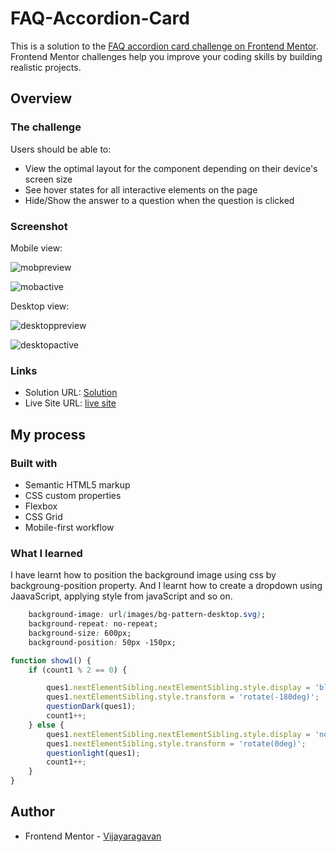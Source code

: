 # FAQ-Accordion-Card

This is a solution to the [FAQ accordion card challenge on Frontend Mentor](https://www.frontendmentor.io/challenges/faq-accordion-card-XlyjD0Oam). Frontend Mentor challenges help you improve your coding skills by building realistic projects. 

## Overview

### The challenge
Users should be able to:

- View the optimal layout for the component depending on their device's screen size
- See hover states for all interactive elements on the page
- Hide/Show the answer to a question when the question is clicked

### Screenshot

Mobile view:

![mobpreview](https://user-images.githubusercontent.com/95960286/194751909-7d85c1dd-8f76-416f-a65b-e083ecb2dd78.png)

![mobactive](https://user-images.githubusercontent.com/95960286/194751911-2156bfc2-c8ba-4c73-aab4-93ea7a7a3044.png)


Desktop view:

![desktoppreview](https://user-images.githubusercontent.com/95960286/194751926-bfb4e4f2-72de-4ec3-84c0-5fa6aa95ae52.png)

![desktopactive](https://user-images.githubusercontent.com/95960286/194751931-351e7733-5643-4b2a-abcb-e55b3e6f43d2.png)

### Links

- Solution URL: [Solution](https://www.frontendmentor.io/solutions/faq-accordion-card-nQIAV9lUZL)
- Live Site URL: [live site](https://astounding-quokka-4dcf36.netlify.app/)


## My process

### Built with

- Semantic HTML5 markup
- CSS custom properties
- Flexbox
- CSS Grid
- Mobile-first workflow

### What I learned

I have learnt how to position the background image using css by backgroung-position property. And I learnt how to create a dropdown using JaavaScript, applying style from javaScript and so on.


```css
    background-image: url(images/bg-pattern-desktop.svg);
    background-repeat: no-repeat;
    background-size: 600px;
    background-position: 50px -150px;
```
```js
function show1() {
    if (count1 % 2 == 0) {

        ques1.nextElementSibling.nextElementSibling.style.display = 'block';
        ques1.nextElementSibling.style.transform = 'rotate(-180deg)';
        questionDark(ques1);
        count1++;
    } else {
        ques1.nextElementSibling.nextElementSibling.style.display = 'none';
        ques1.nextElementSibling.style.transform = 'rotate(0deg)';
        questionlight(ques1);
        count1++;
    }
}

```

## Author

- Frontend Mentor - [Vijayaragavan](https://www.frontendmentor.io/profile/vijayaragavankts)
